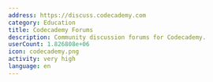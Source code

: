 ```yaml
---
address: https://discuss.codecademy.com
category: Education
title: Codecademy Forums
description: Community discussion forums for Codecademy.
userCount: 1.826808e+06
icon: codecademy.png
activity: very high
language: en
---
```

